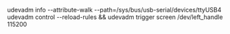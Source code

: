 
udevadm info --attribute-walk --path=/sys/bus/usb-serial/devices/ttyUSB4
udevadm control --reload-rules && udevadm trigger
screen /dev/left_handle 115200